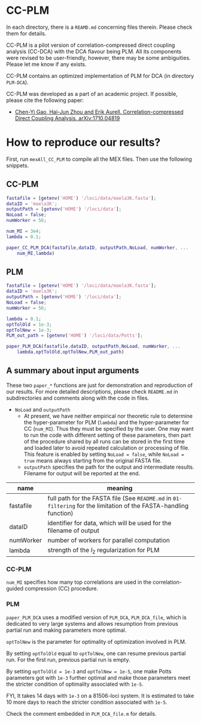 # CC-PLM #

In each directory, there is a `REAMD.md` concerning files therein. Please check them for details.

CC-PLM is a pilot version of correlation-compressed direct coupling analysis (CC-DCA) with the DCA flavour being PLM. All its components were revised to be user-friendly, however, there may be some ambiguities. Please let me know if any exists.

CC-PLM contains an optimized implementation of PLM for DCA (in directory `PLM-DCA`).

CC-PLM was developed as a part of an academic project. If possible, please cite the following paper:

  - [Chen-Yi Gao, Hai-Jun Zhou and Erik Aurell. Correlation-compressed Direct Coupling Analysis. arXiv:1710.04819][our paper]

[our paper]: https://arxiv.org/abs/1710.04819


# How to reproduce our results? #

First, run `mexAll_CC_PLM` to compile all the MEX files. Then use the following snippets.

## CC-PLM ##

```matlab
fastafile = [getenv('HOME') '/loci/data/maela3K.fasta'];
dataID = 'maela3K';
outputPath = [getenv('HOME') '/loci/data'];
NoLoad = false;
numWorker = 56;

num_MI = 3e4;
lambda = 0.1;

paper_CC_PLM_DCA(fastafile,dataID, outputPath,NoLoad, numWorker, ...
    num_MI,lambda)
```

## PLM ##

``` matlab
fastafile = [getenv('HOME') '/loci/data/maela3K.fasta'];
dataID = 'maela3K';
outputPath = [getenv('HOME') '/loci/data'];
NoLoad = false;
numWorker = 56;

lambda = 0.1;
optTolOld = 1e-3;
optTolNew = 1e-3;
PLM_out_path = [getenv('HOME') '/loci/data/Potts'];

paper_PLM_DCA(fastafile,dataID, outputPath,NoLoad, numWorker, ...
    lambda,optTolOld,optTolNew,PLM_out_path)
```

## A summary about input arguments ##

These two `paper_*` functions are just for demonstration and reproduction of our results. For more detailed descriptions, please check `README.md` in subdirectories and comments along with the code in files.

- `NoLoad` and `outputPath`
  - At present, we have neither empirical nor theoretic rule to determine the hyper-parameter for PLM (`lambda`) and the hyper-parameter for CC (`num_MI`). Thus they must be specified by the user. One may want to run the code with different setting of these parameters, then part of the procedure shared by all runs can be stored in the first time and loaded later to avoid repeated calculation or processing of file. This feature is enabled by setting `NoLoad = false`, while `NoLoad = true` means always starting from the original FASTA file.
  - `outputPath` specifies the path for the output and intermediate results. Filename for output will be reported at the end.

| name      | meaning                                      |
| --------- | -------------------------------------------- |
| fastafile | full path for the FASTA file (See `README.md` in `01-filtering` for the limitation of the FASTA-handling function) |
| dataID    | identifier for data, which will be used for the filename of output |
| numWorker | number of workers for parallel computation   |
| lambda    | strength of the $l_2$ regularization for PLM |

### CC-PLM ###

`num_MI` specifies how many top correlations are used in the correlation-guided compression (CC) procedure.

### PLM ###

`paper_PLM_DCA` uses a modified version of `PLM_DCA`, `PLM_DCA_file`, which is dedicated to very large systems and allows resumption from previous partial run and making parameters more optimal.

`optTolNew` is the parameter for optimality of optimization involved in PLM.

By setting `optTolOld` equal to `optTolNew`, one can resume previous partial run. For the first run, previous partial run is empty.

By setting `optTolOld = 1e-3` and `optTolNew = 1e-5`, one make Potts parameters got with `1e-3` further optimal and make those parameters meet the stricter condition of optimality associated with `1e-5`.

FYI, It takes 14 days with `1e-3` on a 81506-loci system. It is estimated to take 10 more days to reach the stricter condition associated with `1e-5`.

Check the comment embedded in `PLM_DCA_file.m` for details.

